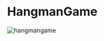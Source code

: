 # HangmanGame
![hangmangame](https://github.com/GamedevBranislav/HangmanGame/assets/61313508/92629227-cf84-490b-a09d-1528c624a427)
